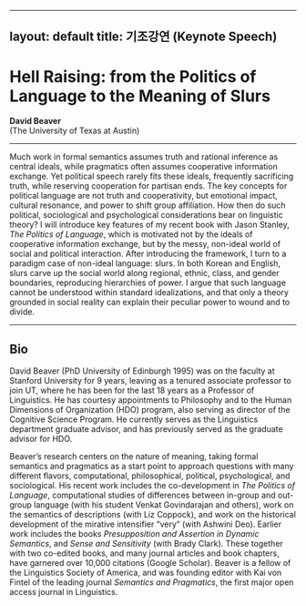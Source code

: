 
---
layout: default
title: 기조강연 (Keynote Speech)
---


# Hell Raising: from the Politics of Language to the Meaning of Slurs

**David Beaver**  
(The University of Texas at Austin)

---

Much work in formal semantics assumes truth and rational inference as central ideals, while pragmatics often assumes cooperative information exchange. Yet political speech rarely fits these ideals, frequently sacrificing truth, while reserving cooperation for partisan ends. The key concepts for political language are not truth and cooperativity, but emotional impact, cultural resonance, and power to shift group affiliation. How then do such political, sociological and psychological considerations bear on linguistic theory? I will introduce key features of my recent book with Jason Stanley, *The Politics of Language*, which is motivated not by the ideals of cooperative information exchange, but by the messy, non-ideal world of social and political interaction. After introducing the framework, I turn to a paradigm case of non-ideal language: slurs. In both Korean and English, slurs carve up the social world along regional, ethnic, class, and gender boundaries, reproducing hierarchies of power. I argue that such language cannot be understood within standard idealizations, and that only a theory grounded in social reality can explain their peculiar power to wound and to divide.

---

## Bio

David Beaver (PhD University of Edinburgh 1995) was on the faculty at Stanford University for 9 years, leaving as a tenured associate professor to join UT, where he has been for the last 18 years as a Professor of Linguistics. He has courtesy appointments to Philosophy and to the Human Dimensions of Organization (HDO) program, also serving as director of the Cognitive Science Program. He currently serves as the Linguistics department graduate advisor, and has previously served as the graduate advisor for HDO.

Beaver’s research centers on the nature of meaning, taking formal semantics and pragmatics as a start point to approach questions with many different flavors, computational, philosophical, political, psychological, and sociological. His recent work includes the co-development in *The Politics of Language*, computational studies of differences between in-group and out-group language (with his student Venkat Govindarajan and others), work on the semantics of descriptions (with Liz Coppock), and work on the historical development of the mirative intensifier “very” (with Ashwini Deo). Earlier work includes the books *Presupposition and Assertion in Dynamic Semantics*, and *Sense and Sensitivity* (with Brady Clark). These together with two co-edited books, and many journal articles and book chapters, have garnered over 10,000 citations (Google Scholar). Beaver is a fellow of the Linguistics Society of America, and was founding editor with Kai von Fintel of the leading journal *Semantics and Pragmatics*, the first major open access journal in Linguistics.
